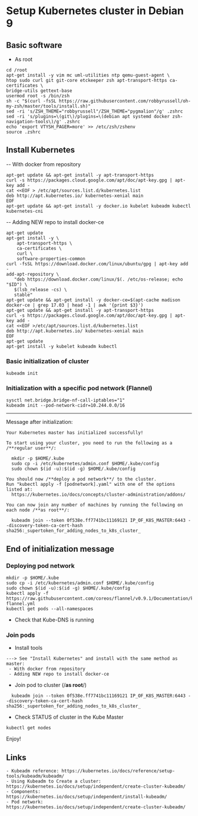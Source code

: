 # Setup Kubernetes cluster in Debian 9

## Basic software

- As root
```
cd /root
apt-get install -y vim mc uml-utilities ntp qemu-guest-agent \
htop sudo curl git git-core etckeeper zsh apt-transport-https ca-certificates \
bridge-utils gettext-base
usermod root -s /bin/zsh
sh -c "$(curl -fsSL https://raw.githubusercontent.com/robbyrussell/oh-my-zsh/master/tools/install.sh)"
sed -ri 's/ZSH_THEME="robbyrussell"/ZSH_THEME="pygmalion"/g' .zshrc
sed -ri 's/plugins=\(git\)/plugins=\(debian apt systemd docker zsh-navigation-tools\)/g' .zshrc
echo 'export VTYSH_PAGER=more' >> /etc/zsh/zshenv
source .zshrc
```

## Install Kubernetes

-- With docker from repository

```
apt-get update && apt-get install -y apt-transport-https
curl -s https://packages.cloud.google.com/apt/doc/apt-key.gpg | apt-key add -
cat <<EOF > /etc/apt/sources.list.d/kubernetes.list  
deb http://apt.kubernetes.io/ kubernetes-xenial main  
EOF
apt-get update && apt-get install -y docker.io kubelet kubeadm kubectl kubernetes-cni
```

-- Adding NEW repo to install docker-ce

```
apt-get update
apt-get install -y \
    apt-transport-https \
    ca-certificates \
    curl \
    software-properties-common
curl -fsSL https://download.docker.com/linux/ubuntu/gpg | apt-key add -
add-apt-repository \
   "deb https://download.docker.com/linux/$(. /etc/os-release; echo "$ID") \
   $(lsb_release -cs) \
   stable"
apt-get update && apt-get install -y docker-ce=$(apt-cache madison docker-ce | grep 17.03 | head -1 | awk '{print $3}')
apt-get update && apt-get install -y apt-transport-https
curl -s https://packages.cloud.google.com/apt/doc/apt-key.gpg | apt-key add -
cat <<EOF >/etc/apt/sources.list.d/kubernetes.list
deb http://apt.kubernetes.io/ kubernetes-xenial main
EOF
apt-get update
apt-get install -y kubelet kubeadm kubectl
```

### Basic initialization of cluster

``` Run only in Kube Master
kubeadm init
```

### Initialization with a specific pod network (Flannel)

```
sysctl net.bridge.bridge-nf-call-iptables="1"
kubeadm init --pod-network-cidr=10.244.0.0/16
```

------
Message after initialization:
```
Your Kubernetes master has initialized successfully!

To start using your cluster, you need to run the following as a /**regular user**/:

  mkdir -p $HOME/.kube
  sudo cp -i /etc/kubernetes/admin.conf $HOME/.kube/config
  sudo chown $(id -u):$(id -g) $HOME/.kube/config

You should now /**deploy a pod network**/ to the cluster.
Run "kubectl apply -f [podnetwork].yaml" with one of the options listed at:
  https://kubernetes.io/docs/concepts/cluster-administration/addons/

You can now join any number of machines by running the following on each node /**as root**/:

  kubeadm join --token 0f538e.ff7741bc11169121 IP_OF_K8S_MASTER:6443 --discovery-token-ca-cert-hash sha256:_supertoken_for_adding_nodes_to_k8s_cluster_
```
End of initialization message
----

### Deploying pod network

```
mkdir -p $HOME/.kube
sudo cp -i /etc/kubernetes/admin.conf $HOME/.kube/config
sudo chown $(id -u):$(id -g) $HOME/.kube/config
kubectl apply -f https://raw.githubusercontent.com/coreos/flannel/v0.9.1/Documentation/kube-flannel.yml
kubectl get pods --all-namespaces
```
- Check that Kube-DNS is running

### Join pods

- Install tools

```
---> See "Install Kubernetes" and install with the same method as master:
 - With docker from repository
 - Adding NEW repo to install docker-ce

```

- Join pod to cluster (/**as root**/)

```
  kubeadm join --token 0f538e.ff7741bc11169121 IP_OF_K8S_MASTER:6443 --discovery-token-ca-cert-hash sha256:_supertoken_for_adding_nodes_to_k8s_cluster_
```

- Check STATUS of cluster in the Kube Master

```
kubectl get nodes
```

Enjoy!

## Links

```
- Kubeadm reference: https://kubernetes.io/docs/reference/setup-tools/kubeadm/kubeadm/
- Using Kubeadm to Create a cluster:
https://kubernetes.io/docs/setup/independent/create-cluster-kubeadm/
- Components:
https://kubernetes.io/docs/setup/independent/install-kubeadm/
- Pod network:
https://kubernetes.io/docs/setup/independent/create-cluster-kubeadm/
```
